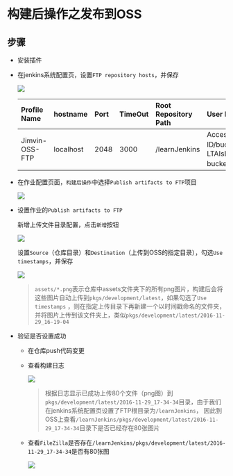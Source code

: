 # 构建后操作之发布到OSS

## 步骤
- 安装插件

- 在jenkins系统配置页，设置`FTP repository hosts`，并保存

  ![][selectPublishArtifactsToFtp]

  |Profile Name|hostname|Port|TimeOut|Root Repository Path|User Name|Password|
  |:---|:---|:---|:---|:---|:---|:---|
  |Jimvin-OSS-FTP|localhost|2048|3000|/learnJenkins|Access Key ID/bucket_name（eg：LTAIsL2jO98Pr7B0/jimvin-bucket）|Access Key Secret|
   
- 在作业配置页面，`构建后操作`中选择`Publish artifacts to FTP`项目

  ![][selectPublishArtifactsToFtp]

- 设置作业的`Publish artifacts to FTP`
  
  新增上传文件目录配置，点击`新增`按钮

  ![][addUploadConfig]
  
  设置`Source`（仓库目录）和`Destination`（上传到OSS的指定目录），勾选`Use timestamps`，并保存

  ![][setFileUpload]

  > `assets/*.png`表示仓库中assets文件夹下的所有png图片，构建后会将这些图片自动上传到`pkgs/development/latest`，如果勾选了`Use timestamps`
    ，则在指定上传目录下再新建一个以时间戳命名的文件夹，并将图片上传到该文件夹上，类似`pkgs/development/latest/2016-11-29_16-19-04`

- 验证是否设置成功
  
  - 在仓库push代码变更

  - 查看构建日志

    ![][uploadLog]
    
    > 根据日志显示已成功上传80个文件（png图）到`pkgs/development/latest/2016-11-29_17-34-34`目录，由于我们在jenkins系统配置页设置了FTP根目录为`/learnJenkins`，
      因此到OSS上查看`/learnJenkins/pkgs/development/latest/2016-11-29_17-34-34`目录下是否已经存在80张图片

  - 查看`FileZilla`是否存在`/learnJenkins/pkgs/development/latest/2016-11-29_17-34-34`是否有80张图
    
    ![][checkUpload]

[selectPublishArtifactsToFtp]: https://raw.githubusercontent.com/blackstone86/learn-jenkins/master/assets/select_publish_artifacts_to_ftp.png
[configFtpRepositoryHosts]: https://raw.githubusercontent.com/blackstone86/learn-jenkins/master/assets/config_ftp_repository_hosts.png
[addUploadConfig]: https://raw.githubusercontent.com/blackstone86/learn-jenkins/master/assets/add_upload_config.png
[setFileUpload]: https://raw.githubusercontent.com/blackstone86/learn-jenkins/master/assets/set_file_upload.png
[uploadLog]: https://raw.githubusercontent.com/blackstone86/learn-jenkins/master/assets/upload_log.png
[checkUpload]: https://raw.githubusercontent.com/blackstone86/learn-jenkins/master/assets/check_upload.png